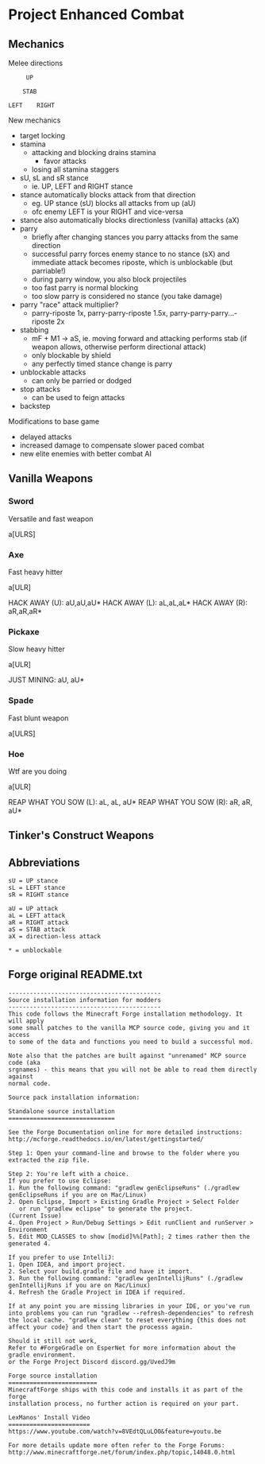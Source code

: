 # Project Enhanced Combat

## Mechanics

Melee directions

```
     UP
   
    STAB
   
LEFT    RIGHT
```

New mechanics

- target locking
- stamina
    - attacking and blocking drains stamina
        - favor attacks
    - losing all stamina staggers
- sU, sL and sR stance
    - ie. UP, LEFT and RIGHT stance
- stance automatically blocks attack from that direction
    - eg. UP stance (sU) blocks all attacks from up (aU)
    - ofc enemy LEFT is your RIGHT and vice-versa
- stance also automatically blocks directionless (vanilla) attacks (aX)
- parry
    - briefly after changing stances you parry attacks from the same direction
    - successful parry forces enemy stance to no stance (sX) and immediate attack becomes riposte, which is unblockable (but parriable!)
    - during parry window, you also block projectiles
    - too fast parry is normal blocking
    - too slow parry is considered no stance (you take damage)    
- parry "race" attack multiplier?
    - parry-riposte 1x, parry-parry-riposte 1.5x, parry-parry-parry...-riposte 2x
- stabbing
    - mF + M1 -> aS, ie. moving forward and attacking performs stab (if weapon allows, otherwise perform directional attack)
    - only blockable by shield
    - any perfectly timed stance change is parry
- unblockable attacks
    - can only be parried or dodged
- stop attacks
    - can be used to feign attacks
- backstep

Modifications to base game

- delayed attacks
- increased damage to compensate slower paced combat
- new elite enemies with better combat AI


## Vanilla Weapons

### Sword

Versatile and fast weapon

a[ULRS]

### Axe

Fast heavy hitter

a[ULR]

HACK AWAY (U): aU,aU,aU*
HACK AWAY (L): aL,aL,aL*
HACK AWAY (R): aR,aR,aR*

### Pickaxe

Slow heavy hitter

a[ULR]

JUST MINING: aU, aU*

### Spade

Fast blunt weapon

a[ULRS]

### Hoe

Wtf are you doing

a[ULR]

REAP WHAT YOU SOW (L): aL, aL, aU*
REAP WHAT YOU SOW (R): aR, aR, aU* 


## Tinker's Construct Weapons

### 

## Abbreviations

    sU = UP stance
    sL = LEFT stance
    sR = RIGHT stance

    aU = UP attack
    aL = LEFT attack
    aR = RIGHT attack
    aS = STAB attack
    aX = direction-less attack

    * = unblockable


## Forge original README.txt
```
-------------------------------------------
Source installation information for modders
-------------------------------------------
This code follows the Minecraft Forge installation methodology. It will apply
some small patches to the vanilla MCP source code, giving you and it access 
to some of the data and functions you need to build a successful mod.

Note also that the patches are built against "unrenamed" MCP source code (aka
srgnames) - this means that you will not be able to read them directly against
normal code.

Source pack installation information:

Standalone source installation
==============================

See the Forge Documentation online for more detailed instructions:
http://mcforge.readthedocs.io/en/latest/gettingstarted/

Step 1: Open your command-line and browse to the folder where you extracted the zip file.

Step 2: You're left with a choice.
If you prefer to use Eclipse:
1. Run the following command: "gradlew genEclipseRuns" (./gradlew genEclipseRuns if you are on Mac/Linux)
2. Open Eclipse, Import > Existing Gradle Project > Select Folder 
   or run "gradlew eclipse" to generate the project.
(Current Issue)
4. Open Project > Run/Debug Settings > Edit runClient and runServer > Environment
5. Edit MOD_CLASSES to show [modid]%%[Path]; 2 times rather then the generated 4.

If you prefer to use IntelliJ:
1. Open IDEA, and import project.
2. Select your build.gradle file and have it import.
3. Run the following command: "gradlew genIntellijRuns" (./gradlew genIntellijRuns if you are on Mac/Linux)
4. Refresh the Gradle Project in IDEA if required.

If at any point you are missing libraries in your IDE, or you've run into problems you can run "gradlew --refresh-dependencies" to refresh the local cache. "gradlew clean" to reset everything {this does not affect your code} and then start the processs again.

Should it still not work, 
Refer to #ForgeGradle on EsperNet for more information about the gradle environment.
or the Forge Project Discord discord.gg/UvedJ9m

Forge source installation
=========================
MinecraftForge ships with this code and installs it as part of the forge
installation process, no further action is required on your part.

LexManos' Install Video
=======================
https://www.youtube.com/watch?v=8VEdtQLuLO0&feature=youtu.be

For more details update more often refer to the Forge Forums:
http://www.minecraftforge.net/forum/index.php/topic,14048.0.html
```

